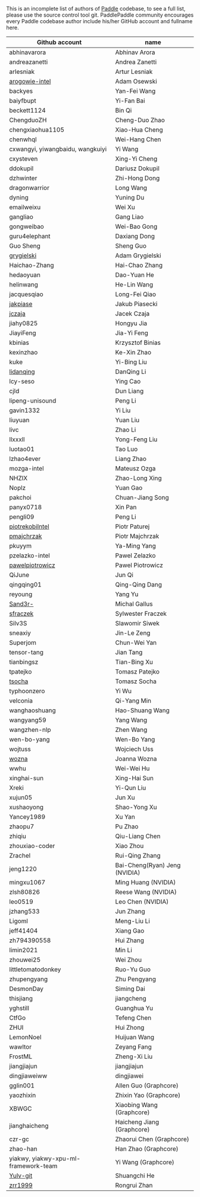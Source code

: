 This is an incomplete list of authors of [Paddle](https://github.com/PaddlePaddle/Paddle/) codebase, to see a full list, please use the source control tool git. PaddlePaddle community encourages every Paddle codebase author include his/her GitHub account and fullname here.


| Github account | name |
|---|---|
| abhinavarora | Abhinav Arora |
| andreazanetti | Andrea Zanetti |
| arlesniak | Artur Lesniak |
| [arogowie-intel](https://raw.githubusercontent.com/jakpiase/Paddle/new_paddle_intel_authors/img/img.jpg) | Adam Osewski |
| backyes | Yan-Fei Wang |
| baiyfbupt | Yi-Fan Bai |
| beckett1124 | Bin Qi |
| ChengduoZH | Cheng-Duo Zhao|
| chengxiaohua1105 | Xiao-Hua Cheng |
| chenwhql | Wei-Hang Chen |
| cxwangyi, yiwangbaidu, wangkuiyi | Yi Wang |
| cxysteven | Xing-Yi Cheng |
| ddokupil | Dariusz Dokupil |
| dzhwinter | Zhi-Hong Dong |
| dragonwarrior | Long Wang |
| dyning | Yuning Du |
| emailweixu | Wei Xu |
| gangliao | Gang Liao |
| gongweibao | Wei-Bao Gong |
| guru4elephant | Daxiang Dong |
| Guo Sheng | Sheng Guo |
| [grygielski](https://raw.githubusercontent.com/jczaja/Paddle/paddle-poland-team/doc/images/paddle_poland_team.jpg)| Adam Grygielski |
| Haichao-Zhang | Hai-Chao Zhang |
| hedaoyuan | Dao-Yuan He |
| helinwang | He-Lin Wang |
| jacquesqiao | Long-Fei Qiao |
| [jakpiase](https://raw.githubusercontent.com/jakpiase/Paddle/new_paddle_intel_authors/img/img.jpg) | Jakub Piasecki |
| [jczaja](https://raw.githubusercontent.com/jakpiase/Paddle/new_paddle_intel_authors/img/img.jpg) | Jacek Czaja |
| jiahy0825 | Hongyu Jia |
| JiayiFeng | Jia-Yi Feng |
| kbinias | Krzysztof Binias |
| kexinzhao | Ke-Xin Zhao |
| kuke | Yi-Bing Liu |
| [lidanqing](https://raw.githubusercontent.com/jczaja/Paddle/paddle-poland-team/doc/images/paddle_poland_team.jpg) | DanQing Li |
| lcy-seso | Ying Cao |
| cjld | Dun Liang |
| lipeng-unisound | Peng Li |
| gavin1332 | Yi Liu |
| liuyuan | Yuan Liu |
| livc | Zhao Li |
| llxxxll | Yong-Feng Liu |
| luotao01 | Tao Luo |
| lzhao4ever | Liang Zhao |
| mozga-intel | Mateusz Ozga |
| NHZlX | Zhao-Long Xing |
| Noplz | Yuan Gao |
| pakchoi | Chuan-Jiang Song |
| panyx0718 | Xin Pan |
| pengli09 | Peng Li |
| [piotrekobiIntel](https://raw.githubusercontent.com/jakpiase/Paddle/new_paddle_intel_authors/img/img.jpg) | Piotr Paturej |
| [pmajchrzak](https://raw.githubusercontent.com/jakpiase/Paddle/new_paddle_intel_authors/img/img.jpg) | Piotr Majchrzak |
| pkuyym | Ya-Ming Yang |
| pzelazko-intel | Pawel Zelazko |
| [pawelpiotrowicz](https://raw.githubusercontent.com/jczaja/Paddle/paddle-poland-team/doc/images/paddle_poland_team.jpg)  | Pawel Piotrowicz |
| QiJune | Jun Qi |
| qingqing01 | Qing-Qing Dang |
| reyoung | Yang Yu |
| [Sand3r-](https://raw.githubusercontent.com/jczaja/Paddle/paddle-poland-team/doc/images/paddle_poland_team.jpg)| Michal Gallus |
| [sfraczek](https://raw.githubusercontent.com/jakpiase/Paddle/new_paddle_intel_authors/img/img.jpg)| Sylwester Fraczek |
| Silv3S | Slawomir Siwek |
| sneaxiy | Jin-Le Zeng |
| Superjom | Chun-Wei Yan |
| tensor-tang | Jian Tang |
| tianbingsz | Tian-Bing Xu |
| tpatejko | Tomasz Patejko |
| [tsocha](https://raw.githubusercontent.com/jakpiase/Paddle/new_paddle_intel_authors/img/img.jpg) | Tomasz Socha |
| typhoonzero | Yi Wu |
| velconia | Qi-Yang Min |
| wanghaoshuang | Hao-Shuang Wang |
| wangyang59 | Yang Wang |
| wangzhen-nlp | Zhen Wang |
| wen-bo-yang | Wen-Bo Yang |
| wojtuss | Wojciech Uss |
| [wozna](https://raw.githubusercontent.com/jakpiase/Paddle/new_paddle_intel_authors/img/img.jpg)| Joanna Wozna |
| wwhu | Wei-Wei Hu |
| xinghai-sun | Xing-Hai Sun |
| Xreki | Yi-Qun Liu |
| xujun05 | Jun Xu |
| xushaoyong | Shao-Yong Xu |
| Yancey1989 | Xu Yan |
| zhaopu7 | Pu Zhao |
| zhiqiu | Qiu-Liang Chen |
| zhouxiao-coder | Xiao Zhou |
| Zrachel | Rui-Qing Zhang |
| jeng1220 | Bai-Cheng(Ryan) Jeng (NVIDIA) |
| mingxu1067 | Ming Huang (NVIDIA) |
| zlsh80826 | Reese Wang (NVIDIA) |
| leo0519 | Leo Chen (NVIDIA) |
| jzhang533 | Jun Zhang |
| Ligoml | Meng-Liu Li |
| jeff41404 | Xiang Gao |
| zh794390558 | Hui Zhang |
| limin2021 | Min Li |
| zhouwei25 | Wei Zhou |
| littletomatodonkey | Ruo-Yu Guo |
| zhupengyang | Zhu Pengyang |
| DesmonDay | Siming Dai |
| thisjiang | jiangcheng |
| yghstill | Guanghua Yu |
| CtfGo | Tefeng Chen |
| ZHUI | Hui Zhong|
| LemonNoel | Huijuan Wang |
| wawltor | Zeyang Fang |
| FrostML | Zheng-Xi Liu |
| jiangjiajun | jiangjiajun |
| dingjiaweiww | dingjiawei |
| gglin001 | Allen Guo (Graphcore) |
| yaozhixin | Zhixin Yao (Graphcore) |
| XBWGC | Xiaobing Wang (Graphcore) |
| jianghaicheng | Haicheng Jiang (Graphcore) |
| czr-gc | Zhaorui Chen (Graphcore) |
| zhao-han | Han Zhao (Graphcore) |
| yiakwy, yiakwy-xpu-ml-framework-team | Yi Wang (Graphcore) |
| [Yulv-git](https://github.com/Yulv-git) | Shuangchi He |
| [zrr1999](https://github.com/zrr1999) | Rongrui Zhan |
